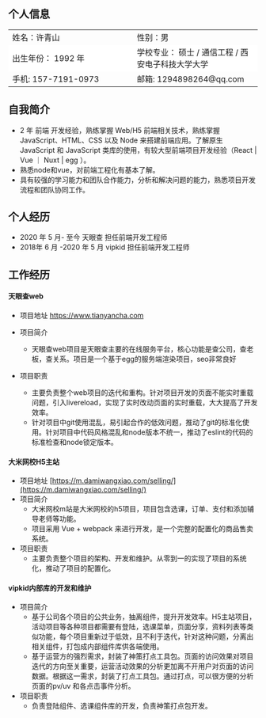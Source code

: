 ## 个人信息
<html>
    <table style="margin-left: auto; margin-right: auto; border: 0px;">
        <tr style="border:0px;">
            <td style="width: 50%; border: 0px;">
                姓名：许青山
            </td>
            <td style="width: 50%; border: 0px;">
                性别：男
            </td>
            </tr>
            <tr style="border:0px;">
            <td style="width: 50%; border: 0px; background: #fff;">
                出生年份： 1992 年
            </td>
            <td style="width: 50%; border: 0px; background: #fff;">
                学校专业： 硕士 / 通信工程 / 西安电子科技大学大学
            </td>
            </tr>
            <tr style="border:0px;">
            <td style="width: 50%; border: 0px;">
                手机: 157-7191-0973
            </td>
            <td style="width: 50%; border: 0px;">
                邮箱: 1294898264@qq.com
            </td>
        </tr>
    </table>
</html>

## 自我简介

- 2 年 前端 开发经验，熟练掌握 Web/H5 前端相关技术，熟练掌握 JavaScript、HTML、CSS 以及 Node 来搭建前端应用。了解原生 JavaScript 和 JavaScript 类库的使用，有较大型前端项目开发经验（React | Vue ｜ Nuxt | egg ）。
- 熟悉node和vue，对前端工程化有基本了解。
- 具有较强的学习能力和团队合作能力，分析和解决问题的能力，熟悉项目开发流程和团队协同工作。

## 个人经历

- 2020 年 5 月- 至今 天眼查 担任前端开发工程师
- 2018年 6 月 -2020 年 5 月 vipkid 担任前端开发工程师

## 工作经历

#### 天眼查web

- 项目地址 https://www.tianyancha.com

- 项目简介

  - 天眼查web项目是天眼查主要的在线服务平台，核心功能是查公司，查老板，查关系。项目是一个基于egg的服务端渲染项目，seo非常良好

- 项目职责

  - 主要负责整个web项目的迭代和重构。针对项目开发的页面不能实时重载问题，引入livereload，实现了实时改动页面的实时重载，大大提高了开发效率。
  - 针对项目中git使用混乱，易引起合作的低效问题，推动了git的标准化使用。针对项目中代码风格混乱和node版本不统一，推动了eslint的代码的标准检查和node锁定版本。

#### 大米网校H5主站

- 项目地址 [https://m.damiwangxiao.com/selling/](https://m.damiwangxiao.com/selling/)
- 项目简介
  - 大米网校m站是大米网校的h5项目，项目包含选课，订单、支付和添加辅导老师等功能。
  - 项目采用 Vue + webpack 来进行开发，是一个完整的配置化的商品售卖系统。
- 项目职责
  - 主要负责整个项目的架构、开发和维护。从零到一的实现了项目的系统化，推动了项目的配置化。

#### vipkid内部库的开发和维护

- 项目简介
  - 基于公司各个项目的公共业务，抽离组件，提升开发效率。H5主站项目，活动项目等各种项目都需要有登陆，选课菜单，页面分享，资料列表等类似功能，每个项目重新过于低效，且不利于迭代，针对这种问题，分离出相关组件，打包成内部组件库供各端使用。
  - 基于运营方的强烈需求，封装了神策打点工具包。页面的访问效果对项目迭代的方向至关重要，运营活动效果的分析更加离不开用户对页面的访问数据。根据这一需求，封装了打点工具包。通过打点，可以很方便的分析页面的pv/uv 和各点击事件分析。
- 项目职责
  - 负责登陆组件、选课组件库的开发，负责神策打点包开发。
